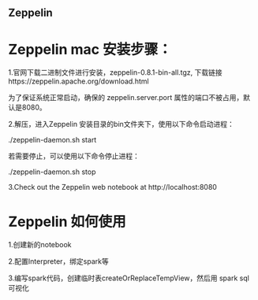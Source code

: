 ## Zeppelin

# Zeppelin mac 安装步骤：
1.官网下载二进制文件进行安装，zeppelin-0.8.1-bin-all.tgz, 
下载链接https://zeppelin.apache.org/download.html

为了保证系统正常启动，确保的 zeppelin.server.port 属性的端口不被占用，默认是8080。

2.解压，进入Zeppelin 安装目录的bin文件夹下，使用以下命令启动进程：

./zeppelin-daemon.sh start

若需要停止，可以使用以下命令停止进程：

./zeppelin-daemon.sh stop

3.Check out the Zeppelin web notebook at http://localhost:8080

# Zeppelin 如何使用

1.创建新的notebook

2.配置Interpreter，绑定spark等

3.编写spark代码，创建临时表createOrReplaceTempView，然后用 spark sql 可视化

